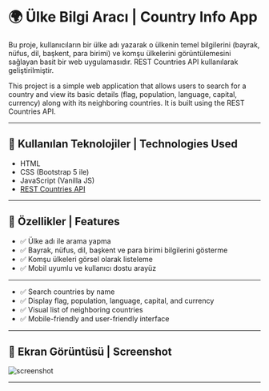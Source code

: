 # 🌍 Ülke Bilgi Aracı | Country Info App

Bu proje, kullanıcıların bir ülke adı yazarak o ülkenin temel bilgilerini (bayrak, nüfus, dil, başkent, para birimi) ve komşu ülkelerini görüntülemesini sağlayan basit bir web uygulamasıdır. REST Countries API kullanılarak geliştirilmiştir.

This project is a simple web application that allows users to search for a country and view its basic details (flag, population, language, capital, currency) along with its neighboring countries. It is built using the REST Countries API.

---

## 🔧 Kullanılan Teknolojiler | Technologies Used

- HTML
- CSS (Bootstrap 5 ile)
- JavaScript (Vanilla JS)
- [REST Countries API](https://restcountries.com)

---

## 🧪 Özellikler | Features

- ✅ Ülke adı ile arama yapma
- ✅ Bayrak, nüfus, dil, başkent ve para birimi bilgilerini gösterme
- ✅ Komşu ülkeleri görsel olarak listeleme
- ✅ Mobil uyumlu ve kullanıcı dostu arayüz

---

- ✅ Search countries by name
- ✅ Display flag, population, language, capital, and currency
- ✅ Visual list of neighboring countries
- ✅ Mobile-friendly and user-friendly interface

---

## 📸 Ekran Görüntüsü | Screenshot

![screenshot](https://github.com/user-attachments/assets/3d460972-0a54-4695-a121-4854b14a53aa)

---

